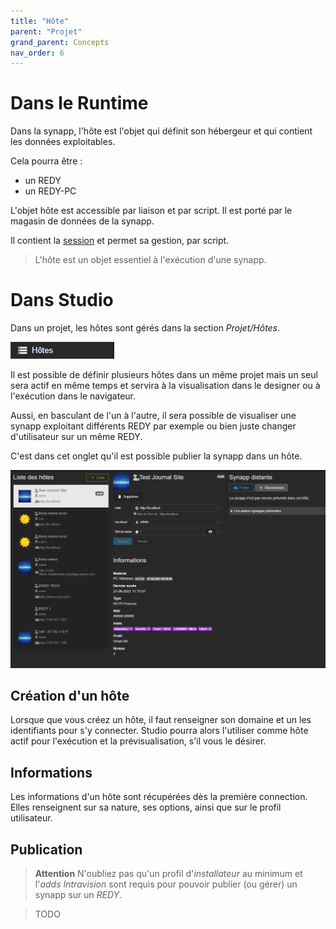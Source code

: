 ```yaml
---
title: "Hôte"
parent: "Projet"
grand_parent: Concepts
nav_order: 6
---
```


# Dans le Runtime

Dans la synapp, l'hôte est l'objet qui définit son hébergeur et qui contient les données exploitables.

Cela pourra être :

- un REDY
- un REDY-PC
<!-- - *bientôt* un serveur HighWay -->

L'objet hôte est accessible par liaison et par script. Il est porté par le magasin de données de la synapp.

Il contient la [session](../session.md) et permet sa gestion, par script.

> L'hôte est un objet essentiel à l'exécution d'une synapp.

# Dans Studio

Dans un projet, les hôtes sont gérés dans la section *Projet/Hôtes*.

![SynApps](../../assets/hosts.png)

Il est possible de définir plusieurs hôtes dans un même projet mais un seul sera actif en même temps et servira à la visualisation dans le designer ou à l'exécution dans le navigateur.

Aussi, en basculant de l'un à l'autre, il sera possible de visualiser une synapp exploitant différents REDY par exemple ou bien juste changer d'utilisateur sur un même REDY.

C'est dans cet onglet qu'il est possible publier la synapp dans un hôte.

![SynApps](../../assets/concepts/host-01.png)

## Création d'un hôte

Lorsque que vous créez un hôte, il faut renseigner son domaine et un les identifiants pour s'y connecter. Studio pourra alors l'utiliser comme hôte actif pour l'exécution et la prévisualisation, s'il vous le désirer.

## Informations

Les informations d'un hôte sont récupérées dès la première connection. Elles renseignent sur sa nature, ses options, ainsi que sur le profil utilisateur.

## Publication

> **Attention** N'oubliez pas qu'un profil d'*installateur* au minimum et l'*adds Intravision* sont requis pour pouvoir publier (ou gérer) un synapp sur un *REDY*.

> TODO
